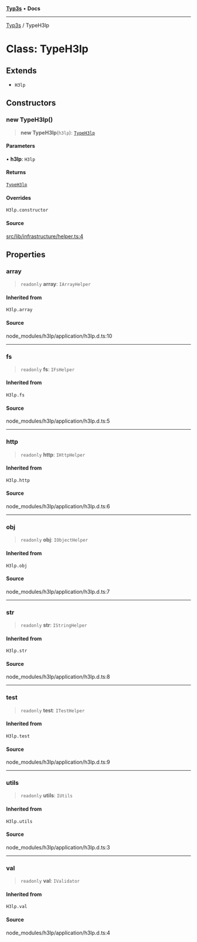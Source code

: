[**Typ3s**](../README.md) • **Docs**

***

[Typ3s](../README.md) / TypeH3lp

# Class: TypeH3lp

## Extends

- `H3lp`

## Constructors

### new TypeH3lp()

> **new TypeH3lp**(`h3lp`): [`TypeH3lp`](TypeH3lp.md)

#### Parameters

• **h3lp**: `H3lp`

#### Returns

[`TypeH3lp`](TypeH3lp.md)

#### Overrides

`H3lp.constructor`

#### Source

[src/lib/infrastructure/helper.ts:4](https://github.com/data7expressions/typ3s/blob/c2159f3/src/lib/infrastructure/helper.ts#L4)

## Properties

### array

> `readonly` **array**: `IArrayHelper`

#### Inherited from

`H3lp.array`

#### Source

node\_modules/h3lp/application/h3lp.d.ts:10

***

### fs

> `readonly` **fs**: `IFsHelper`

#### Inherited from

`H3lp.fs`

#### Source

node\_modules/h3lp/application/h3lp.d.ts:5

***

### http

> `readonly` **http**: `IHttpHelper`

#### Inherited from

`H3lp.http`

#### Source

node\_modules/h3lp/application/h3lp.d.ts:6

***

### obj

> `readonly` **obj**: `IObjectHelper`

#### Inherited from

`H3lp.obj`

#### Source

node\_modules/h3lp/application/h3lp.d.ts:7

***

### str

> `readonly` **str**: `IStringHelper`

#### Inherited from

`H3lp.str`

#### Source

node\_modules/h3lp/application/h3lp.d.ts:8

***

### test

> `readonly` **test**: `ITestHelper`

#### Inherited from

`H3lp.test`

#### Source

node\_modules/h3lp/application/h3lp.d.ts:9

***

### utils

> `readonly` **utils**: `IUtils`

#### Inherited from

`H3lp.utils`

#### Source

node\_modules/h3lp/application/h3lp.d.ts:3

***

### val

> `readonly` **val**: `IValidator`

#### Inherited from

`H3lp.val`

#### Source

node\_modules/h3lp/application/h3lp.d.ts:4
